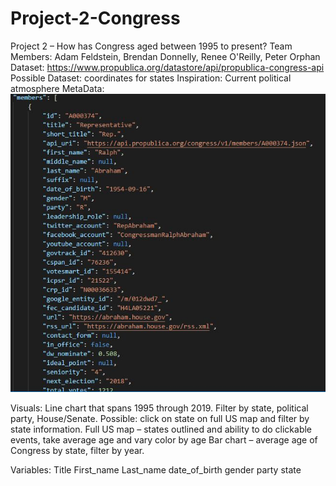 # Project-2-Congress

Project 2 – How has Congress aged between 1995 to present?
Team Members: Adam Feldstein, Brendan Donnelly, Renee O'Reilly, Peter Orphan
Dataset: https://www.propublica.org/datastore/api/propublica-congress-api
       Possible Dataset: coordinates for states
Inspiration: Current political atmosphere 
MetaData:
![Metadata](/json.png)



Visuals: 
Line chart that spans 1995 through 2019.  Filter by state, political party, House/Senate.  Possible: click on state on full US map and filter by state information. 
Full US map – states outlined and ability to do clickable events, take average age and vary color by age
Bar chart – average age of Congress by state, filter by year.



Variables:
       Title
       First_name
       Last_name
       date_of_birth
       gender
       party
       state

